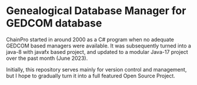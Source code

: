 # Genealogical Database Manager for GEDCOM database

ChainPro started in around 2000 as a C# program when no adequate GEDCOM based managers were available. It was subsequently turned into a java-8 with javafx based project, and updated to a modular Java-17 project over the past month (June 2023).

Initially, this repository serves mainly for version control and management, but I hope to gradually turn it into a full featured Open Source Project.
